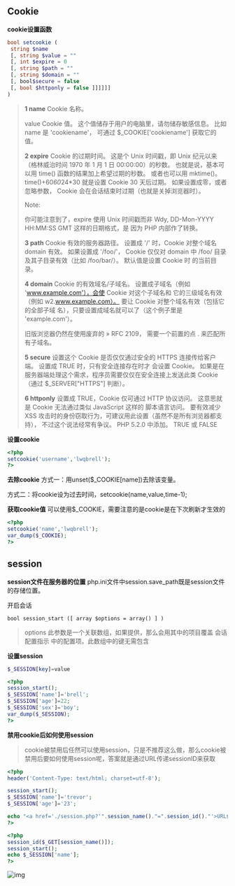 ## Cookie

**cookie设置函数**

```php
bool setcookie (
 string $name
 [, string $value = ""
 [, int $expire = 0
 [, string $path = ""
 [, string $domain = ""
 [, bool$secure = false 
 [, bool $httponly = false ]]]]]]
)
```

> **1 name**
> Cookie 名称。
>
> value
> Cookie 值。 这个值储存于用户的电脑里，请勿储存敏感信息。 比如 name 是 'cookiename'， 可通过 
> $_COOKIE['cookiename'] 获取它的值。
>
> **2 expire**
> Cookie 的过期时间。 这是个 Unix 时间戳，即 Unix 纪元以来（格林威治时间 1970 年 1 月 1 日 
> 00:00:00）的秒数。 也就是说，基本可以用 time() 函数的结果加上希望过期的秒数。 或者也可以用 
> mktime()。 time()+60*60*24*30 就是设置 Cookie 30 天后过期。 如果设置成零，或者忽略参数，
>  Cookie 会在会话结束时过期（也就是关掉浏览器时）。
>
> Note:
>
> 你可能注意到了，expire 使用 Unix 时间戳而非 Wdy, DD-Mon-YYYY HH:MM:SS GMT 这样的日期格式，是
> 因为 PHP 内部作了转换。
>
> **3 path**
> Cookie 有效的服务器路径。 设置成 '/' 时，Cookie 对整个域名 domain 有效。 如果设置成 '/foo/'，
>  Cookie 仅仅对 domain 中 /foo/ 目录及其子目录有效（比如 /foo/bar/）。 默认值是设置 Cookie 时
> 的当前目录。
>
> **4 domain**
> Cookie 的有效域名/子域名。 设置成子域名（例如 'www.example.com'），会使 Cookie 对这个子域名和
> 它的三级域名有效（例如 w2.www.example.com）。 要让 Cookie 对整个域名有效（包括它的全部子域
> 名），只要设置成域名就可以了（这个例子里是 'example.com'）。
>
> 旧版浏览器仍然在使用废弃的 » RFC 2109， 需要一个前置的点 . 来匹配所有子域名。
>
> **5 secure**
> 设置这个 Cookie 是否仅仅通过安全的 HTTPS 连接传给客户端。 设置成 TRUE 时，只有安全连接存在时才
> 会设置 Cookie。 如果是在服务器端处理这个需求，程序员需要仅仅在安全连接上发送此类 Cookie （通过 
> $_SERVER["HTTPS"] 判断）。
>
> **6 httponly**
> 设置成 TRUE，Cookie 仅可通过 HTTP 协议访问。 这意思就是 Cookie 无法通过类似 JavaScript 这样的
> 脚本语言访问。 要有效减少 XSS 攻击时的身份窃取行为，可建议用此设置（虽然不是所有浏览器都支持），
> 不过这个说法经常有争议。 PHP 5.2.0 中添加。 TRUE 或 FALSE

**设置cookie**

```php
<?php
setcookie('username','lwqbrell');
?>
```

**去除cookie**
方式一：用unset($_COOKIE[name])去除该变量。

方式二：将cookie设为过去时间，setcookie(name,value,time-1);

**获取cookie值**
可以使用$_COOKIE，需要注意的是cookie是在下次刷新才生效的

```php
<?php
setcookie('name','lwqbrell');
var_dump($_COOKIE);
?>
```



## session

**session文件在服务器的位置**
php.ini文件中session.save_path既是session文件的存储位置。

开启会话

```
bool session_start ([ array $options = array() ] )
```

> options
> 此参数是一个关联数组，如果提供，那么会用其中的项目覆盖 会话配置指示 中的配置项。此数组中的键无需包含 

**设置session**

```php
$_SESSION[key]=value
```

```php
<?php
session_start();
$_SESSION['name']='brell';
$_SESSION['age']=22;
$_SESSION['sex']='boy';
var_dump($_SESSION);
?>
```

**禁用cookie后如何使用session**

> cookie被禁用后任然可以使用session，只是不推荐这么做，那么cookie被禁用后要如何使用session呢，答案就是通过URL传递sessionID来获取

```php
<?php
header('Content-Type: text/html; charset=utf-8');

session_start();
$_SESSION['name']='trevor';
$_SESSION['age']='23';

echo "<a href='./session.php?'".session_name()."=".session_id()."'>URL传sessionid</a>";
?>
```

```php
<?php
session_id($_GET[session_name()]);
session_start();
echo $_SESSION['name'];
?>
```



![img](https://cdn.coder369.com/img/blog/20190106184400210.png)